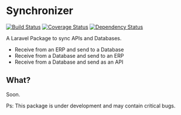 Synchronizer
=============

[![Build Status](https://travis-ci.org/algorit/synchronizer.png?branch=master)](https://travis-ci.org/algorit/synchronizer) [![Coverage Status](https://coveralls.io/repos/algorit/synchronizer/badge.png?branch=master)](https://coveralls.io/r/algorit/synchronizer?branch=master) [![Dependency Status](https://www.versioneye.com/user/projects/53350fb07bae4bb0ec000664/badge.png)](https://www.versioneye.com/user/projects/53350fb07bae4bb0ec000664)

A Laravel Package to sync APIs and Databases.

* Receive from an ERP and send to a Database
* Receive from a Database and send to an ERP
* Receive from a Database and send as an API

## What?

Soon.

Ps: This package is under development and may contain critical bugs.